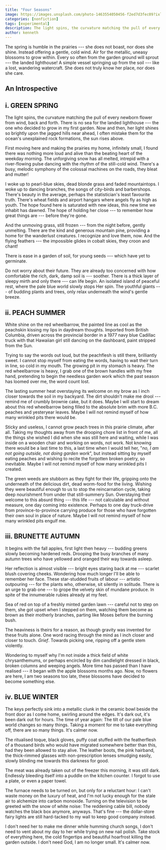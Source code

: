 ```yaml
---
title: "Four Seasons"
image: https://images.unsplash.com/photo-1463554050456-f2ed7d3fec09?ixlib=rb-1.2.1&ixid=MnwxMjA3fDB8MHxwaG90by1wYWdlfHx8fGVufDB8fHx8&auto=format&fit=crop&w=687&q=80
categories: [nonfiction]
tags: [experimental]
description: The light spins, the curvature matching the pull of every newborn flower from wind, back and forth. There is no sea⁠ for the landed lighthouse⁠.
author: kenneth
---
```


The spring is humble in the prairies⁠ --- she does not boast, nor does she shine. Instead offering a gentle, cold wind. Air for the metallic, uneasy blossoms to grow within. Every so often⁠ from the garden ground⁠ will sprout --- the landed lighthouse! A simple vessel⁠ springing up from the soil⁠ --- like a lost, wandering watercraft. She does not truly know her place, nor does she care.

## An Introspective

## **i. GREEN SPRING**

The light spins, the curvature matching the pull of every newborn flower from wind, back and forth. There is no sea⁠ for the landed lighthouse⁠ --- the one who decided to grow in my first garden. Now and then, her light shines so brightly upon the jagged hills near ahead, I often mistake them for the ocean's unexplained rock formations, the sun rises above.

First moving here and making the prairies my home, infinitely small, I found there was nothing more loud and alive than the beating heart of the weekday morning. The unforgiving snow has all melted, intrepid with a river-flowing pulse dancing with the rhythm of the still-cold wind. There's a busy, melodic symphony of the colossal machines on the roads, they bleat and mutter!

I woke up to pearl-blue skies, dead blonde grass and faded mountaintops. I woke up to dancing branches, the songs of city-birds and barbershops. There's beauty in the average, perhaps the statistician's least favourite truth. There's wheat fields and airport hangars where angels fly as high as youth. The hope found here is saturated with new ideas, this new time we inhabit has dawned. The hope of holding her close --- to remember how great things are --- before they're gone.

And the unmoving grass, still frozen --- from the night before, gently unmelting. There are the kind and generous mountain pine, providing a home for the wanderlust creatures. I recognize and love them, now. And the flying feathers --- the impossible glides in cobalt skies, they croon and chant!

There is ease in a garden of soil, for young seeds --- which have yet to germinate.

Do not worry about their future. They are already too concerned with how comfortable the rich, dark, damp soil is --- soother. There is a thick layer of sleepy mirth and only there --- can life begin. An isolated island of peaceful rest, where the pale blue world slowly stops Her spin. The youthful giants --- of budding plants and trees, only relax underneath the wind's gentle breeze.

## **ii. PEACH SUMMER**

White shine on the red wheelbarrow, the painted line as cool as the peachskin kissing my lips in daydream thoughts. Imported from British Columbia, driven across the provincial border in a 1977 navy blue Cadillac truck with that Hawaiian girl still dancing on the dashboard, paint stripped from the Sun.

Trying to say the words out loud, but the peachflesh is still there, brilliantly sweet. I cannot stop myself from eating the words, having to wait their turn in line, so cold in my mouth. The growing pit in my stomach is heavy. The red wheelbarrow is heavy, I grab one of the brown handles with my free hand, pretending to begin the needless garden work which the past season has loomed over me, the word count lost.

The lasting summer heat overstaying its welcome on my brow as I inch closer towards the soil in my backyard. The dirt shouldn't make me drool --- remind me of crumbly brownie cake, but it does. Maybe I will start to dream about this red wheelbarrow being filled to the absolute brim with more B.C. peaches and yesteryear leaves. Maybe I will not remind myself of how many wrinkled pits there would be.

Sticky and useless, I cannot grow peach trees in this prairie climate, after all. Taking my thoughts away from the drooping chore list in front of me, all the things she wished I did when she was still here and waiting, while I was inside on a wooden chair and working on words, not work. Not knowing there would be a last time to this, a last time when I would tell her, "_no, I am not going outside, not doing garden work_", but instead sitting by myself eating peaches and wishing to recite the forgotten broken poetry, so inevitable. Maybe I will not remind myself of how many wrinkled pits I created.

The green weeds are stubborn as they fight for their life, gripping onto the underneath of the delicious dirt, dead worm-food for the living. Wishing they were beautiful enough to us to stop the reincarnation cycle, taking deep nourishment from under that still-summery Sun. Overstaying their welcome to this absurd thing --- this life --- not calculable and without measure, one day coming into existence. Perhaps to one day truck-drive from province-to-province carrying produce for those who have forgotten their own soul in place of nature. Maybe I will not remind myself of how many wrinkled pits engulf me.

## **iii. BRUNETTE AUTUMN**

It begins with the fall apples, first light then heavy --- budding greens slowly becoming hardened reds. Drooping the busy branches of many autumn trees who have yellowed and oranged their way towards asleep.

Her reflection is almost visible --- bright eyes staring back at me --- scarlet blush covering cheeks. Wondering how much longer I'll be able to remember her face. These star-studded fruits of labour --- artistic outpouring --- for the plants who, otherwise, sit silently in solitude. There is an urge to grab one --- to grope the velvety skin of mundane produce. In spite of the innumerable rubies already at my feet.

Sea of red on top of a freshly minted garden lawn --- careful not to step on them, she got upset when I stepped on them, watching them become as brown as their motherly branches, parting like Moses before the burning bush.

The heaviness is theirs for a reason, as though gravity was invented for these fruits alone. One word racing through the mind as I inch closer and closer to touch. _Grief_. Towards picking one, ripping off a gentle stem violently.

Wondering to myself why I'm not inside a thick field of white chrysanthemums, or perhaps encircled by dim candlelight dressed in black, broken columns and weeping angels. More time has passed than I have realised --- it began with the apple blossoms months ago. Now, no flowers are here, I am two seasons too late, these blossoms have decided to become something else.

## **iv. BLUE WINTER**

The keys perfectly sink into a metallic clunk in the ceramic bowl beside the front door as I come home, swirling around the edges. It's dark out, it's been dark out for hours. The time of year again: The tilt of our pale blue world changes so many things. Taking a moment for me to take everything off, there are so many things. It's calmer now.

The ritualised toque, black gloves, puffy coat stuffed with the featherflesh of a thousand birds who would have migrated somewhere better than this, had they been allowed to stay alive. The leather boots, the pink hairband, the thick-rimmed glasses with non-prescription lenses smudging easily, slowly blinding me towards this darkness for good.

The meat was already taken out of the freezer this morning, it was still dark. Endlessly bleeding itself into a puddle on the kitchen counter. I forgot to use a plate, or even a paper towel.

The furnace needs to be turned on, but only for a reluctant hour: I can't waste money on the luxury of heat, and I'm not lucky enough for the stale air to alchemize into carbon monoxide. Turning on the television to be greeted with the snow of white noise: The reddening cable bill, nobody watches the black box anymore, anyways. That's fine --- the dollar-store fairy lights are still hard-tacked to my wall to keep good company instead.

I don't need her to make me dinner while humming church songs, I don't need to vent about my day to her while trying on new nail polish. Take stock of everything here, the cold fingertips and beautiful hoarfrost killing the garden outside. I don't need God, I am no longer small. It's calmer now.
